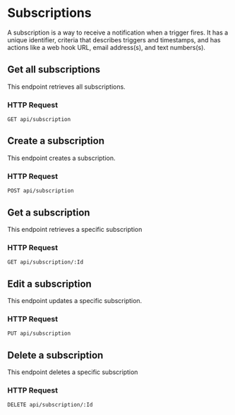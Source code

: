 # Subscriptions

A subscription is a way to receive a notification when a trigger fires.  It has a unique identifier, criteria that describes triggers and timestamps, and has actions like a web hook URL, email address(s), and text numbers(s).

## Get all subscriptions

This endpoint retrieves all subscriptions.

### HTTP Request

`GET api/subscription`

## Create a subscription

This endpoint creates a subscription.

### HTTP Request

`POST api/subscription`

## Get a subscription

This endpoint retrieves a specific subscription

### HTTP Request

`GET api/subscription/:Id`

## Edit a subscription

This endpoint updates a specific subscription.

### HTTP Request

`PUT api/subscription`

## Delete a subscription

This endpoint deletes a specific subscription

### HTTP Request

`DELETE api/subscription/:Id`
